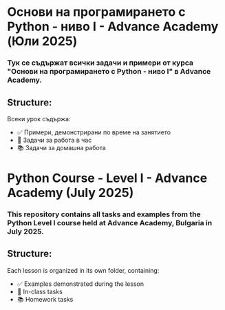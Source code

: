 # Основи на програмирането с Python - ниво I - Advance Academy (Юли 2025)
### Тук се съдържат всички задачи и примери от курса "Основи на програмирането с Python - ниво I" в Advance Academy.


## Structure:
Всеки урок съдържа:
- ✅ Примери, демонстрирани по време на занятието
- 📝 Задачи за работа в час
- 📚 Задачи за домашна работа



# Python Course - Level I - Advance Academy (July 2025)
### This repository contains all tasks and examples from the Python Level I course held at Advance Academy, Bulgaria in July 2025.


## Structure:
Each lesson is organized in its own folder, containing:
- ✅ Examples demonstrated during the lesson
- 📝 In-class tasks
- 📚 Homework tasks
